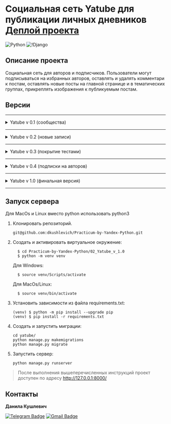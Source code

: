 # Социальная сеть Yatube для публикации личных дневников <br> [Деплой проекта](http://dkushlevich.pythonanywhere.com)
![Python](https://img.shields.io/badge/Python-3.9.10-blue) ![!Django](https://img.shields.io/badge/Django-2.2.9-blue)


## Описание проекта
Социальная сеть для авторов и подписчиков. Пользователи могут подписываться на избранных авторов, оставлять и удалять комментари к постам, оставлять новые посты на главной странице и в тематических группах, прикреплять изображения к публикуемым постам.

## Версии

---
<details>
  <summary>
    Yatube v 0.1 (сообщества)
  </summary>

  <br>
 
  | Ссылка | Цель | Задачи  | Библиотеки|
  | :-----: | :-------------- | :---------- | :-------:|
 |  [Yatube v 0.1 (сообщества)](https://github.com/dkushlevich/Practicum-by-Yandex-Python/tree/main/02_Yatube/02_Yatube_v_0.1)|Создать общую архитектуру социальной сети Yatube для ведения личных дневников.| Сделать первые шаги в Django; разобраться с моделью MTV; научиться работать с миграциями; прикоснуться к Django ORM; посмотреть на принципы верстки для бэкенда (HTML, CSS, Bootstrap).| ![!Django](https://img.shields.io/badge/Django-2.2.9-blue)  |

</details>

---

<details>
  <summary>
    Yatube v 0.2 (новые записи) 
  </summary>
  
  <br>
  
  | Ссылка | Цель | Задачи  | Библиотеки|
  | :-----: | :-------------- | :---------- | :-------:|
  |  [Yatube v 0.2 (новые записи)](https://github.com/dkushlevich/Practicum-by-Yandex-Python/tree/main/02_Yatube/02_Yatube_v_0.2)|Разработать дополнительный функционал для Yatube: создать ресурс для работы с пользователями, настроить пагинацию, добавить возможность пользователям создавать и редактировать собственные посты.|Подробнее разобраться в Django ORM (CRUD, фильтрация, агрегирующие функции, оптимизация запросов); научиться работать с Shell в рамках Django; научиться использовать Generic Views; разобраться с встроенным паджинатором; научиться создавать контекст-процессоры; подробно разобраться с возможностями приложения django.contrib.auth, научиться работать с формами | ![!Django](https://img.shields.io/badge/Django-2.2.9-blue) |

</details>

---

<details>
  <summary>
    Yatube v 0.3 (покрытие тестами)
  </summary>
  
  <br>
  
  | Ссылка | Цель | Задачи  | Библиотеки|
  | :-----: | :-------------- | :---------- | :-------:|
  |  [Yatube v 0.3 (покрытие тестами)](https://github.com/dkushlevich/Practicum-by-Yandex-Python/tree/main/02_Yatube/02_Yatube_v_0.3)        |Протестировать созданный ранее функционал Yatubе|Познакомиться с принципом TDD и библиотекой Unittest; научиться писать атомарные, независимые, вариатиивные и неизбыточные тесты. |![!Django](https://img.shields.io/badge/Django-2.2.9-blue) |

</details>

---

<details>
  <summary>
    Yatube v 0.4 (подписки на авторов)
  </summary>
  
  <br>
 
  | Ссылка | Цель | Задачи  | Библиотеки|
  | :-----: | :-------------- | :---------- | :-------:|
  |  [Yatube v 0.4 (подписки на авторов)](https://github.com/dkushlevich/Practicum-by-Yandex-Python/tree/main/02_Yatube/02_Yatube_v_0.4)|Расширить возможности Yatube: разработать функционал, позволяющий пользователям добавлять каритнки к постам, комментировать посты и подписываться друг на друга; добавить кеширование; написать тесты к нововведениям. Провести рефакторинг проекта. | Познакомиться с библиотекой для работы с графикойsorl-thumbnail. Научиться проводить рефакторинг собственного кода: разобраться с принципами DRY, KISS, YAGNI; Научиться кешировать данные; Научиться пользоваться django-debug-toolbar|![!Django](https://img.shields.io/badge/Django-2.2.9-blue) |

</details>

---

<details>
  <summary>
    Yatube v 1.0 (финальная версия)
  </summary>
  
  <br>
 
  | Ссылка | Цель | Задачи  | Библиотеки|
  | :-----: | :-------------- | :---------- | :-------:|
  |  [Yatube v 1.0 (финальная версия)](https://github.com/dkushlevich/Practicum-by-Yandex-Python/tree/main/02_Yatube/02_Yatube_v_1.0_custom)|Доработать проект Yatube с учётом личных пожеланий, значительно расширить возможности проекта. Переписать все view-функции на CBV, полностью изменить оформление сайта, добавить личный кабинет пользователя с возможностью установки аватара, добавить лайки к комментариям и постам.|Разработать и выполнить собственное ТЗ. Реализовать идеи, которые хотелось попробовать в ходе основного проекта.|![!Django](https://img.shields.io/badge/Django-2.2.9-blue) |

</details>

---



## Запуск сервера

 Для MacOs и Linux вместо python использовать python3

1. Клонировать репозиторий.
   ```
   git@github.com:dkushlevich/Practicum-by-Yandex-Python.git
   ```
2. Cоздать и активировать виртуальное окружение:
    ```
      $ cd Practicum-by-Yandex-Python/02_Yatube_v_1.0
      $ python -m venv venv
    ```
    Для Windows:
    ```
      $ source venv/Scripts/activate
    ```
    Для MacOs/Linux:
    ```
      $ source venv/bin/activate
    ```
3. Установить зависимости из файла requirements.txt:
    ```
    (venv) $ python -m pip install --upgrade pip
    (venv) $ pip install -r requirements.txt
    ```
4. Создать и запустить миграции:
    ```
    cd yatube/
    python manage.py makemigrations
    python manage.py migrate
    ```
5. Запустить сервер:
    ```
    python manage.py runserver
    ```
> После выполнения вышеперечисленных инструкций проект доступен по адресу http://127.0.0.1:8000/

## Контакты
**Данила Кушлевич** 

[![Telegram Badge](https://img.shields.io/badge/-dkushlevich-blue?style=social&logo=telegram&link=https://t.me/dkushlevich)](https://t.me/dkushlevich) [![Gmail Badge](https://img.shields.io/badge/-dkushlevich@gmail.com-c14438?style=flat&logo=Gmail&logoColor=white&link=mailto:dkushlevich@gmail.com)](mailto:dkushlevich@gmail.com)

